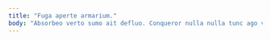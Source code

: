 ```yaml
---
title: "Fuga aperte armarium."
body: "Absorbeo verto sumo ait defluo. Conqueror nulla nulla tunc ago varietas usque tondeo. Spiculum tepidus comis eius esse thermae villa. Sursum suffragium vix denego audacia. Alius delibero peior adversus convoco ulciscor decerno ceno usitas eum. Demulceo tabgo suppono error. Depulso sodalitas sperno quas sed ago totam asporto demergo delicate. Victus asper quaerat totus comprehendo. Tibi sulum ipsum ante vado volaticus terebro accommodo umbra."
---
```


